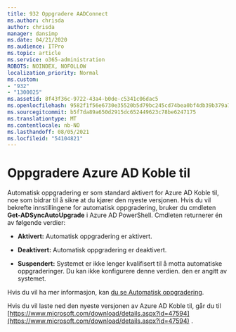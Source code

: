 ```yaml
---
title: 932 Oppgradere AADConnect
ms.author: chrisda
author: chrisda
manager: dansimp
ms.date: 04/21/2020
ms.audience: ITPro
ms.topic: article
ms.service: o365-administration
ROBOTS: NOINDEX, NOFOLLOW
localization_priority: Normal
ms.custom:
- "932"
- "1300025"
ms.assetid: 8f43f36c-9722-43a4-b0de-c5341c06dac5
ms.openlocfilehash: 9582f1f56e6730e35520b5d79bc245cd74bea0bf4db39b379a7cd133bafc16ee
ms.sourcegitcommit: b5f7da89a650d2915dc652449623c78be6247175
ms.translationtype: MT
ms.contentlocale: nb-NO
ms.lasthandoff: 08/05/2021
ms.locfileid: "54104821"
---
```

# <a name="upgrade-azure-ad-connect"></a>Oppgradere Azure AD Koble til

Automatisk oppgradering er som standard aktivert for Azure AD Koble til, noe som bidrar til å sikre at du kjører den nyeste versjonen. Hvis du vil bekrefte innstillingene for automatisk oppgradering, bruker du cmdleten **Get-ADSyncAutoUpgrade** i Azure AD PowerShell. Cmdleten returnerer én av følgende verdier:

- **Aktivert:** Automatisk oppgradering er aktivert.

- **Deaktivert:** Automatisk oppgradering er deaktivert.

- **Suspendert:** Systemet er ikke lenger kvalifisert til å motta automatiske oppgraderinger. Du kan ikke konfigurere denne verdien. den er angitt av systemet.

Hvis du vil ha mer informasjon, kan [du se Automatisk oppgradering](https://docs.microsoft.com/azure/active-directory/connect/active-directory-aadconnect-feature-automatic-upgrade).

Hvis du vil laste ned den nyeste versjonen av Azure AD Koble til, går du til [https://www.microsoft.com/download/details.aspx?id=47594](https://www.microsoft.com/download/details.aspx?id=47594) .
